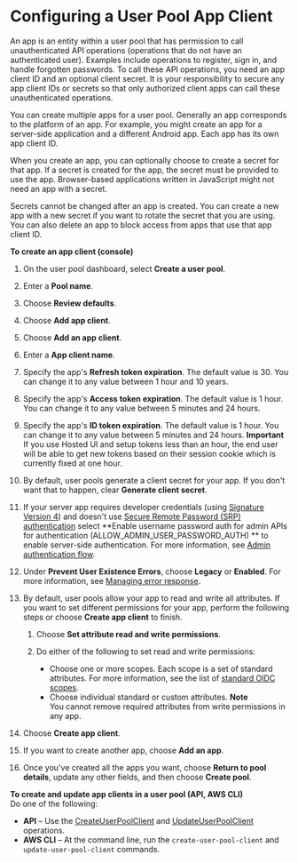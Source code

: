# Configuring a User Pool App Client<a name="user-pool-settings-client-apps"></a>

An app is an entity within a user pool that has permission to call unauthenticated API operations \(operations that do not have an authenticated user\)\. Examples include operations to register, sign in, and handle forgotten passwords\. To call these API operations, you need an app client ID and an optional client secret\. It is your responsibility to secure any app client IDs or secrets so that only authorized client apps can call these unauthenticated operations\.

You can create multiple apps for a user pool\. Generally an app corresponds to the platform of an app\. For example, you might create an app for a server\-side application and a different Android app\. Each app has its own app client ID\.

When you create an app, you can optionally choose to create a secret for that app\. If a secret is created for the app, the secret must be provided to use the app\. Browser\-based applications written in JavaScript might not need an app with a secret\.

Secrets cannot be changed after an app is created\. You can create a new app with a new secret if you want to rotate the secret that you are using\. You can also delete an app to block access from apps that use that app client ID\.

**To create an app client \(console\)**

1. On the user pool dashboard, select **Create a user pool**\.

1. Enter a **Pool name**\.

1. Choose **Review defaults**\.

1. Choose **Add app client**\.

1. Choose **Add an app client**\.

1. Enter a **App client name**\.

1. Specify the app's **Refresh token expiration**\. The default value is 30\. You can change it to any value between 1 hour and 10 years\.

1. Specify the app's **Access token expiration**\. The default value is 1 hour\. You can change it to any value between 5 minutes and 24 hours\.

1. Specify the app's **ID token expiration**\. The default value is 1 hour\. You can change it to any value between 5 minutes and 24 hours\.
**Important**  
If you use Hosted UI and setup tokens less than an hour, the end user will be able to get new tokens based on their session cookie which is currently fixed at one hour\.

1. By default, user pools generate a client secret for your app\. If you don't want that to happen, clear **Generate client secret**\.

1. If your server app requires developer credentials \(using [Signature Version 4](https://docs.aws.amazon.com/general/latest/gr/signature-version-4.html)\) and doesn't use [Secure Remote Password \(SRP\) authentication](http://srp.stanford.edu/) select **Enable username password auth for admin APIs for authentication \(ALLOW\_ADMIN\_USER\_PASSWORD\_AUTH\) ** to enable server\-side authentication\. For more information, see [Admin authentication flow](amazon-cognito-user-pools-authentication-flow.md#amazon-cognito-user-pools-admin-authentication-flow)\. 

1. Under **Prevent User Existence Errors**, choose **Legacy** or **Enabled**\. For more information, see [Managing error response](https://docs.aws.amazon.com//cognito/latest/developerguide/cognito-user-pool-managing-errors.html)\. 

1. By default, user pools allow your app to read and write all attributes\. If you want to set different permissions for your app, perform the following steps or choose **Create app client** to finish\.

   1. Choose **Set attribute read and write permissions**\.

   1. Do either of the following to set read and write permissions: 
      + Choose one or more scopes\. Each scope is a set of standard attributes\. For more information, see the list of [standard OIDC scopes](http://openid.net/specs/openid-connect-core-1_0.html#ScopeClaims)\.
      + Choose individual standard or custom attributes\.
**Note**  
You cannot remove required attributes from write permissions in any app\.

1. Choose **Create app client**\.

1. If you want to create another app, choose **Add an app**\.

1. Once you've created all the apps you want, choose **Return to pool details**, update any other fields, and then choose **Create pool**\.

**To create and update app clients in a user pool \(API, AWS CLI\)**  
Do one of the following: 
+ **API** – Use the [CreateUserPoolClient](https://docs.aws.amazon.com/cognito-user-identity-pools/latest/APIReference/API_CreateUserPoolClient.html) and [UpdateUserPoolClient](https://docs.aws.amazon.com/cognito-user-identity-pools/latest/APIReference/API_UpdateUserPoolClient.html) operations\.
+ **AWS CLI** – At the command line, run the `create-user-pool-client` and `update-user-pool-client` commands\.